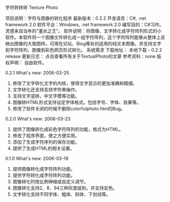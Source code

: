 字符转转转
Texture Photo

项目说明：字符与图像的转化程序
最新版本：0.2.2
开发语言：C#, .net framework 2.0
软件平台：Windows, .net framework 2.0
编写目的：C#习作。灵感来自当年的“灌水之王”。
软件说明：将图像、文字转化成字符阵列形式的小软件。本软件将一个图像文件转化成一组字符阵列，这个字符阵列能够从整体上反映出图像的大致图样。可用在论坛、Blog等处的适用的纯文本图像。并支持文字到字符阵列、图像到彩色网页形式转化。
系统需求
下载地址：
本地下载 - 0.2.2 release
更新日志：
点击查看所有关于TextualPhoto的文章
参考资料：none
版权声明：
自由软件。

0.2.1 What's new: 2006-03-25
1. 修改了文字转化文字的内核，使得文字显示的更加准确和精细。
2. 文字转化还支持支持字符串操作。
3. 支持文字竖排，中文字模等功能。
4. 图像转HTML形式支持设定字体格式。包括字号、字体、效果等。
5. 修改了软件关闭的时候不删除colorfulphoto.htm的Bug。

0.2.0 What's new: 2006-03-23
1. 提供了图像转化成彩色字符阵列的功能，格式为HTML。
2. 修改了程序界面，使之方便实用。
3. 添加了生成字符序列的保存功能。
4. 提供了生成HTML的相关设置。

0.1.0 What's new: 2006-03-19
1. 提供图像转化成字符阵列功能。
2. 提供字符转化成字符阵列功能。
3. 图像转化时按比例伸缩或自定义调节。
4. 图像转化支持2、8、94三种灰度级别，并支持反色。
5. 文字转化支持不同字体、粗体、斜体、下划线等。